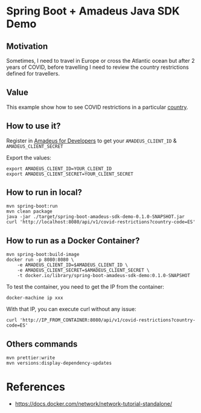 # Spring Boot + Amadeus Java SDK Demo

## Motivation

Sometimes, I need to travel in Europe or cross the Atlantic ocean but
after 2 years of COVID, before travelling I need to review the country restrictions
defined for travellers.

## Value

This example show how to see COVID restrictions in a particular [country](https://www.iso.org/iso-3166-country-codes.html).

## How to use it?

Register in [Amadeus for Developers](https://developers.amadeus.com) to get your `AMADEUS_CLIENT_ID` & `AMADEUS_CLIENT_SECRET`

Export the values:

```
export AMADEUS_CLIENT_ID=YOUR_CLIENT_ID
export AMADEUS_CLIENT_SECRET=YOUR_CLIENT_SECRET
```

## How to run in local?

```
mvn spring-boot:run
mvn clean package
java -jar ./target/spring-boot-amadeus-sdk-demo-0.1.0-SNAPSHOT.jar
curl 'http://localhost:8080/api/v1/covid-restrictions?country-code=ES'
```

## How to run as a Docker Container?

```
mvn spring-boot:build-image
docker run -p 8080:8080 \
    -e AMADEUS_CLIENT_ID=$AMADEUS_CLIENT_ID \
    -e AMADEUS_CLIENT_SECRET=$AMADEUS_CLIENT_SECRET \
    -t docker.io/library/spring-boot-amadeus-sdk-demo:0.1.0-SNAPSHOT
```

To test the container, you need to get the IP from the container:

```
docker-machine ip xxx
```

With that IP, you can execute curl without any issue:

```
curl 'http://IP_FROM_CONTAINER:8080/api/v1/covid-restrictions?country-code=ES'
```


## Others commands

```
mvn prettier:write
mvn versions:display-dependency-updates
```

# References

- https://docs.docker.com/network/network-tutorial-standalone/

